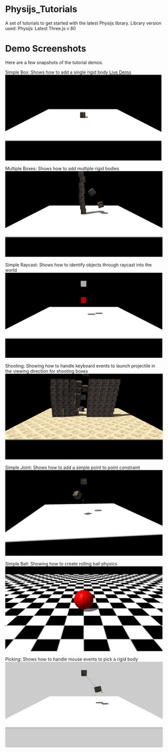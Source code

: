 # Physijs_Tutorials
A set of tutorials to get started with the latest Physijs library.
Library version used:
Physijs: Latest
Three.js v 80

Demo Screenshots
================
Here are a few snapshots of the tutorial demos.

Simple Box: Shows how to add a single rigid body
[Live Demo](https://rawgit/com/mmmovania/master/SimpleBox.html)
![alt text](images/SimpleBox.png "Simple Box")

Multiple Boxes: Shows how to add multiple rigid bodies
![alt text](images/MultipleBoxes.png "Multiple Boxes")

Simple Raycast: Shows how to identify objects through raycast into the world
![alt text](images/SimpleRaycast.png "Simple Raycast")

Shooting: Showing how to handle keyboard events to launch projectile in the viewing direction for shooting boxes
![alt text](images/Shooting.png "Shooting")

Simple Joint: Shows how to add a simple point to point constraint
![alt text](images/SimpleJoint.png "Simple Joint")

Simple Ball: Showing how to create rolling ball physics
![alt text](images/SimpleBall.png "Simple Ball")

Picking: Shows how to handle mouse events to pick a rigid body
![alt text](images/Picking.png "Picking")
